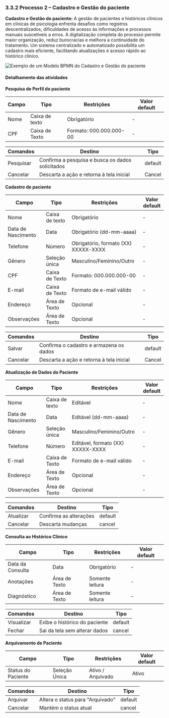 ### 3.3.2 Processo 2 – Cadastro e Gestão do paciente

**Cadastro e Gestão do paciente:** A gestão de pacientes e históricos clínicos em clínicas de psicologia enfrenta desafios como registros descentralizados, dificuldades de acesso às informações e processos manuais suscetíveis a erros. A digitalização completa do processo permite maior organização, reduz burocracias e melhora a continuidade do tratamento. Um sistema centralizado e automatizado possibilita um cadastro mais eficiente, facilitando atualizações e acesso rápido ao histórico clínico. 

![Exemplo de um Modelo BPMN do Cadastro e Gestão do paciente](images/Modelagem-CadastroeGestãodosPacientes.png)


#### Detalhamento das atividades

**Pesquisa de Perfil do paciente**

| **Campo**       | **Tipo**         | **Restrições** | **Valor default** |
| ---             | ---              | ----           | ---               |
| Nome            | Caixa de texto   | Obrigatório    | -                 |
| CPF          | Caixa de Texto   | Formato: 000.000.000-00 | -          |

| **Comandos**         |  **Destino**                   | **Tipo** |
| ---                  | ---                            | ---               |
| Pesquisar              | Confirma a pesquisa e busca os dados solicitados             | default           |
| Cancelar            | Descarta a ação e retorna à tela inicial  | Cancel                  |


**Cadastro de paciente**

| **Campo**       | **Tipo**         | **Restrições** | **Valor default** |
| ---             | ---              | ----           | ---               |
| Nome            | Caixa de texto   | Obrigatório    | -                 |
| Data de Nascimento  | Data                 | Obrigatório (dd-mm-aaaa)               | -                  |
| Telefone           | Número   | Obrigatório, formato (XX) XXXXX-XXXX | -               |
| Gênero           | Seleção única   | Masculino/Feminino/Outro | -               |
| CPF          | Caixa de Texto   | Formato: 000.000.000-00 | -          |
| E-mail          | Caixa de Texto   | Formato de e-mail válido | -          |
| Endereço           | Área de Texto   | Opcional | -               |
| Observações          | Área de Texto   | Opcional | -          |

| **Comandos**         |  **Destino**                   | **Tipo** |
| ---                  | ---                            | ---               |
| Salvar               | Confirma o cadastro e armazena os dados              | default           |
| Cancelar            | Descarta a ação e retorna à tela inicial  | Cancel                  |


**Atualização de Dados do Paciente**

| **Campo**       | **Tipo**         | **Restrições** | **Valor default** |
| ---             | ---              | ----           | ---               |
| Nome            | Caixa de texto   | Editável    | -                 |
| Data de Nascimento  | Data                 | Editável (dd-mm-aaaa)               | -                  |
| Gênero           | Seleção única   | Masculino/Feminino/Outro | -               |
| Telefone           | Número   | Editável, formato (XX) XXXXX-XXXX | -               |
| E-mail          | Caixa de Texto   | Formato de e-mail válido | -          |
| Endereço           | Área de Texto   | Opcional | -               |
| Observações          | Área de Texto   | Opcional | -          |

| **Comandos**         |  **Destino**                   | **Tipo** |
| ---                  | ---                            | ---               |
| Atualizar               | Confirma as alterações              | default           |
| Cancelar            | Descarta mudanças  | cancel                  |

**Consulta ao Histórico Clínico**

| **Campo**       | **Tipo**         | **Restrições** | **Valor default** |
| ---             | ---              | ----           | ---               |
| Data da Consulta            | Data   | Obrigatório    | -                 |
| Anotações  | Área de Texto                 | Somente leitura               | -                  |
| Diagnóstico           | Área de Texto   | Somente leitura | -               |

| **Comandos**         |  **Destino**                   | **Tipo** |
| ---                  | ---                            | ---               |
| Visualizar               | Exibe o histórico do paciente              | default           |
| Fechar            | Sai da tela sem alterar dados  | cancel                  |

**Arquivamento de Paciente**

| **Campo**       | **Tipo**         | **Restrições** | **Valor default** |
| ---             | ---              | ----           | ---               |
| Status do Paciente   | Seleção Única   | Ativo / Arquivado   | Ativo                |

| **Comandos**         |  **Destino**                   | **Tipo** |
| ---                  | ---                            | ---               |
| Arquivar               | Altera o status para "Arquivado"              | default           |
| Cancelar            | Mantém o status atual  | cancel                  |


